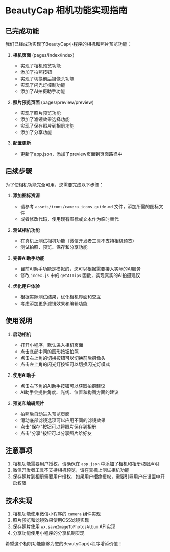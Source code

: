 # BeautyCap 相机功能实现指南

## 已完成功能

我们已经成功实现了BeautyCap小程序的相机和照片预览功能：

1. **相机页面** (pages/index/index)
   - 实现了相机预览功能
   - 添加了拍照按钮
   - 实现了切换前后摄像头功能
   - 实现了闪光灯控制功能
   - 添加了AI拍摄助手功能

2. **照片预览页面** (pages/preview/preview)
   - 实现了照片预览功能
   - 添加了滤镜效果选择功能
   - 实现了保存照片到相册功能
   - 添加了分享功能

3. **配置更新**
   - 更新了app.json，添加了preview页面到页面路径中

## 后续步骤

为了使相机功能完全可用，您需要完成以下步骤：

1. **添加图标资源**
   - 请参考 `assets/icons/camera_icons_guide.md` 文件，添加所需的图标文件
   - 或者修改代码，使用现有图标或文本作为临时替代

2. **测试相机功能**
   - 在真机上测试相机功能（微信开发者工具不支持相机预览）
   - 测试拍照、预览、保存和分享功能

3. **完善AI助手功能**
   - 目前AI助手功能是模拟的，您可以根据需要接入实际的AI服务
   - 修改 `index.js` 中的 `getAITips` 函数，实现真实的AI拍摄建议

4. **优化用户体验**
   - 根据实际测试结果，优化相机界面和交互
   - 考虑添加更多滤镜效果和编辑功能

## 使用说明

1. **启动相机**
   - 打开小程序，默认进入相机页面
   - 点击底部中间的圆形按钮拍照
   - 点击右上角的切换按钮可以切换前后摄像头
   - 点击左上角的闪光灯按钮可以切换闪光灯模式

2. **使用AI助手**
   - 点击右下角的AI助手按钮可以获取拍摄建议
   - AI助手会提供角度、光线、位置和构图方面的建议

3. **预览和编辑照片**
   - 拍照后自动进入预览页面
   - 滑动底部滤镜选项可以应用不同的滤镜效果
   - 点击"保存"按钮可以将照片保存到相册
   - 点击"分享"按钮可以分享照片给好友

## 注意事项

1. 相机功能需要用户授权，请确保在 `app.json` 中添加了相机和相册权限声明
2. 微信开发者工具不支持相机预览，请在真机上测试相机功能
3. 保存照片到相册需要用户授权，如果用户拒绝授权，需要引导用户在设置中开启权限

## 技术实现

1. 相机功能使用微信小程序的 `camera` 组件实现
2. 照片预览和滤镜效果使用CSS滤镜实现
3. 保存照片使用 `wx.saveImageToPhotosAlbum` API实现
4. 分享功能使用小程序的分享机制实现

希望这个相机功能能够为您的BeautyCap小程序增添价值！